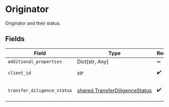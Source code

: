 # Originator

Originator and their status.


## Fields

| Field                                                                            | Type                                                                             | Required                                                                         | Description                                                                      |
| -------------------------------------------------------------------------------- | -------------------------------------------------------------------------------- | -------------------------------------------------------------------------------- | -------------------------------------------------------------------------------- |
| `additional_properties`                                                          | Dict[str, *Any*]                                                                 | :heavy_minus_sign:                                                               | N/A                                                                              |
| `client_id`                                                                      | *str*                                                                            | :heavy_check_mark:                                                               | Originator’s client ID.                                                          |
| `transfer_diligence_status`                                                      | [shared.TransferDiligenceStatus](../../models/shared/transferdiligencestatus.md) | :heavy_check_mark:                                                               | Originator’s diligence status.                                                   |